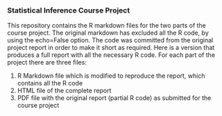 ### Statistical Inference Course Project
This repository contains the R markdown files for the two parts of the course project.
The original markdown has excluded all the R code, by using the echo=False option.
The code was committed from the original project report in order to make it short as required.
Here is a version that produces a full report with all the necessary R code.
For each part of the project there are three files:
1. R Markdown file which is modified to reproduce the report, which contains all the R code
2. HTML file of the complete report
3. PDF file with the original report (partial R code) as submitted for the course project